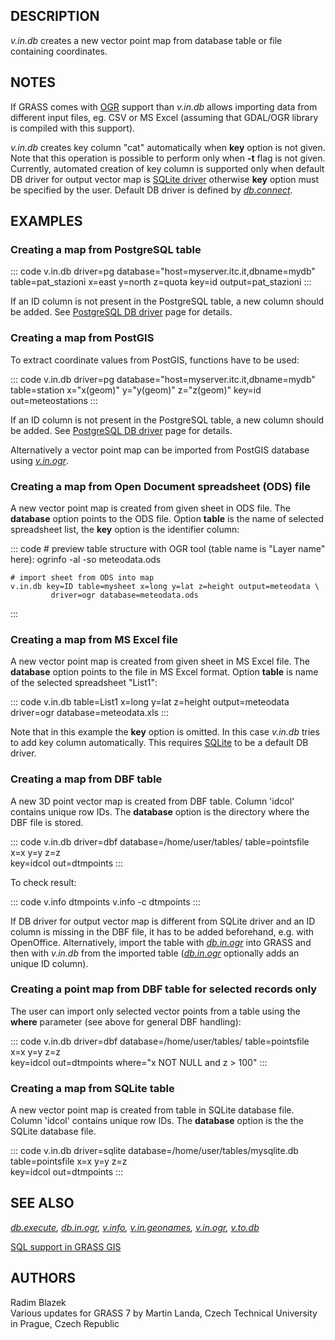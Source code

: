 ## DESCRIPTION

*v.in.db* creates a new vector point map from database table or file
containing coordinates.

## NOTES

If GRASS comes with [OGR](grass-ogr.html) support than *v.in.db* allows
importing data from different input files, eg. CSV or MS Excel (assuming
that GDAL/OGR library is compiled with this support).

*v.in.db* creates key column \"cat\" automatically when **key** option
is not given. Note that this operation is possible to perform only when
**-t** flag is not given. Currently, automated creation of key column is
supported only when default DB driver for output vector map is [SQLite
driver](grass-sqlite.html) otherwise **key** option must be specified by
the user. Default DB driver is defined by
*[db.connect](db.connect.html)*.

## EXAMPLES

### Creating a map from PostgreSQL table

::: code
    v.in.db driver=pg database="host=myserver.itc.it,dbname=mydb" \
            table=pat_stazioni x=east y=north z=quota key=id output=pat_stazioni
:::

If an ID column is not present in the PostgreSQL table, a new column
should be added. See [PostgreSQL DB driver](grass-pg.html) page for
details.

### Creating a map from PostGIS

To extract coordinate values from PostGIS, functions have to be used:

::: code
    v.in.db driver=pg database="host=myserver.itc.it,dbname=mydb" \
            table=station x="x(geom)" y="y(geom)" z="z(geom)" key=id out=meteostations
:::

If an ID column is not present in the PostgreSQL table, a new column
should be added. See [PostgreSQL DB driver](grass-pg.html) page for
details.

Alternatively a vector point map can be imported from PostGIS database
using *[v.in.ogr](v.in.ogr.html)*.

### Creating a map from Open Document spreadsheet (ODS) file

A new vector point map is created from given sheet in ODS file. The
**database** option points to the ODS file. Option **table** is the name
of selected spreadsheet list, the **key** option is the identifier
column:

::: code
    # preview table structure with OGR tool (table name is "Layer name" here):
    ogrinfo -al -so meteodata.ods

    # import sheet from ODS into map
    v.in.db key=ID table=mysheet x=long y=lat z=height output=meteodata \
             driver=ogr database=meteodata.ods
:::

### Creating a map from MS Excel file

A new vector point map is created from given sheet in MS Excel file. The
**database** option points to the file in MS Excel format. Option
**table** is name of the selected spreadsheet \"List1\":

::: code
    v.in.db table=List1 x=long y=lat z=height output=meteodata \
             driver=ogr database=meteodata.xls
:::

Note that in this example the **key** option is omitted. In this case
*v.in.db* tries to add key column automatically. This requires
[SQLite](grass-sqlite.html) to be a default DB driver.

### Creating a map from DBF table

A new 3D point vector map is created from DBF table. Column \'idcol\'
contains unique row IDs. The **database** option is the directory where
the DBF file is stored.

::: code
    v.in.db driver=dbf database=/home/user/tables/ table=pointsfile x=x y=y z=z \
            key=idcol out=dtmpoints
:::

To check result:

::: code
    v.info dtmpoints
    v.info -c dtmpoints
:::

If DB driver for output vector map is different from SQLite driver and
an ID column is missing in the DBF file, it has to be added beforehand,
e.g. with OpenOffice. Alternatively, import the table with
*[db.in.ogr](db.in.ogr.html)* into GRASS and then with *v.in.db* from
the imported table (*[db.in.ogr](db.in.ogr.html)* optionally adds an
unique ID column).

### Creating a point map from DBF table for selected records only

The user can import only selected vector points from a table using the
**where** parameter (see above for general DBF handling):

::: code
    v.in.db driver=dbf  database=/home/user/tables/ table=pointsfile x=x y=y z=z \
            key=idcol out=dtmpoints where="x NOT NULL and z > 100"
:::

### Creating a map from SQLite table

A new vector point map is created from table in SQLite database file.
Column \'idcol\' contains unique row IDs. The **database** option is the
the SQLite database file.

::: code
    v.in.db driver=sqlite database=/home/user/tables/mysqlite.db table=pointsfile x=x y=y z=z \
            key=idcol out=dtmpoints
:::

## SEE ALSO

*[db.execute](db.execute.html), [db.in.ogr](db.in.ogr.html),
[v.info](v.info.html), [v.in.geonames](v.in.geonames.html),
[v.in.ogr](v.in.ogr.html), [v.to.db](v.to.db.html)*

[SQL support in GRASS GIS](sql.html)

## AUTHORS

Radim Blazek\
Various updates for GRASS 7 by Martin Landa, Czech Technical University
in Prague, Czech Republic
